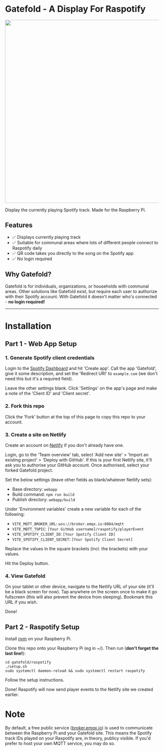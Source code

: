 # Gatefold - A Display For Raspotify

<img src="https://github.com/JamieGoodson/gatefold/assets/4729966/74e448fe-f04d-4e6f-b665-45d1faf62c67" width="600">

Display the currently playing Spotify track. Made for the Raspberry Pi.


## Features

- ✅ Displays currently playing track
- ✅ Suitable for communal areas where lots of different people connect to Raspotify daily
- ✅ QR code takes you directly to the song on the Spotify app
- ✅ No login required

## Why Gatefold?

Gatefold is for individuals, organizations, or households with communal areas. Other solutions
like Gatefold exist, but require each user to authorize with their Spotify account.
With Gatefold it doesn't matter who's connected - **no login required!**

---

# Installation

## Part 1 - Web App Setup

### 1. Generate Spotify client credentials

Login to the [Spotify Dashboard](https://developer.spotify.com/dashboard) and hit 'Create app'. Call the app 'Gatefold', give it some description, and set the 'Redirect URI' to `example.com` (we don't need this but it's a required field).

Leave the other settings blank. Click 'Settings' on the app's page and make a note of the 'Client ID' and 'Client secret'.

### 2. Fork this repo

Click the 'Fork' button at the top of this page to copy this repo to your account.

### 3. Create a site on Netlify

Create an account on [Netlify](https://www.netlify.com/) if you don't already have one.

Login, go to the 'Team overview' tab, select 'Add new site' > 'Import an existing project' > 'Deploy with GitHub'. If this is your first Netlify site, it'll ask you to authorise your GitHub account. Once authorised, select your forked Gatefold project.

Set the below settings (leave other fields as blank/whatever Netlify sets):
- Base directory: `webapp`
- Build command: `npm run build`
- Publish directory: `webapp/build`

Under 'Environment variables' create a new variable for each of the following:

- `VITE_MQTT_BROKER_URL`: `wss://broker.emqx.io:8084/mqtt`
- `VITE_MQTT_TOPIC`: `[Your GitHub username]/raspotify/playerEvent`
- `VITE_SPOTIFY_CLIENT_ID`: `[Your Spotify Client ID]`
- `VITE_SPOTIFY_CLIENT_SECRET`: `[Your Spotify Client Secret]`

Replace the values in the square brackets (incl. the brackets) with your values.

Hit the Deploy button.

### 4. View Gatefold

On your tablet or other device, navigate to the Netlify URL of your site (it'll be a black screen for now). Tap anywhere on the screen once to make it go fullscreen (this will also prevent the device from sleeping). Bookmark this URL if you wish.

Done!

## Part 2 - Raspotify Setup

Install [nvm](https://github.com/nvm-sh/nvm#installing-and-updating) on your Raspberry Pi.

Clone this repo onto your Raspberry Pi (eg in ~/). Then run (**don't forget the last line!**):

```
cd gatefold/raspotify
./setup.sh
sudo systemctl daemon-reload && sudo systemctl restart raspotify
```

Follow the setup instructions. 

Done! Raspotify will now send player events to the Netlify site we created earlier.

# Note

By default, a free public service ([broker.emqx.io](broker.emqx.io)) is used to
communicate between the Raspberry Pi and your Gatefold site. This means the
Spotify track IDs played on your Raspotify are, in theory, publicy visible.
If you'd prefer to host your own MQTT service, you may do so.
